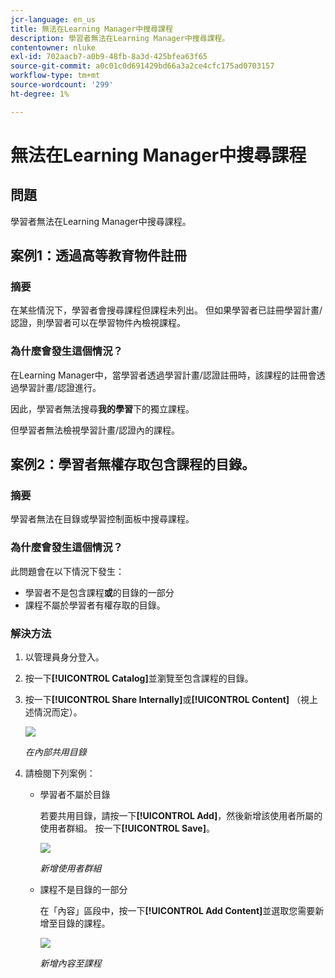 ```yaml
---
jcr-language: en_us
title: 無法在Learning Manager中搜尋課程
description: 學習者無法在Learning Manager中搜尋課程。
contentowner: nluke
exl-id: 702aacb7-a0b9-48fb-8a3d-425bfea63f65
source-git-commit: a0c01c0d691429bd66a3a2ce4cfc175ad0703157
workflow-type: tm+mt
source-wordcount: '299'
ht-degree: 1%

---
```


# 無法在Learning Manager中搜尋課程

## 問題

學習者無法在Learning Manager中搜尋課程。

## 案例1：透過高等教育物件註冊

### 摘要

在某些情況下，學習者會搜尋課程但課程未列出。 但如果學習者已註冊學習計畫/認證，則學習者可以在學習物件內檢視課程。

### 為什麼會發生這個情況？

在Learning Manager中，當學習者透過學習計畫/認證註冊時，該課程的註冊會透過學習計畫/認證進行。

因此，學習者無法搜尋&#x200B;**我的學習**&#x200B;下的獨立課程。

但學習者無法檢視學習計畫/認證內的課程。

## 案例2：學習者無權存取包含課程的目錄。

### 摘要

學習者無法在目錄或學習控制面板中搜尋課程。

### 為什麼會發生這個情況？

此問題會在以下情況下發生：

* 學習者不是包含課程&#x200B;**或**&#x200B;的目錄的一部分
* 課程不屬於學習者有權存取的目錄。

### 解決方法

1. 以管理員身分登入。

1. 按一下&#x200B;**[!UICONTROL Catalog]**&#x200B;並瀏覽至包含課程的目錄。
1. 按一下&#x200B;**[!UICONTROL Share Internally]**&#x200B;或&#x200B;**[!UICONTROL Content]** （視上述情況而定）。

   ![](assets/cp-share-internally.png)

   *在內部共用目錄*

1. 請檢閱下列案例：

   * 學習者不屬於目錄

     若要共用目錄，請按一下&#x200B;**[!UICONTROL Add]**，然後新增該使用者所屬的使用者群組。 按一下&#x200B;**[!UICONTROL Save]**。

     ![](assets/cp-add-user-group.png)

     *新增使用者群組*

   * 課程不是目錄的一部分

     在「內容」區段中，按一下&#x200B;**[!UICONTROL Add Content]**&#x200B;並選取您需要新增至目錄的課程。

     ![](assets/cp-add-content.png)

     *新增內容至課程*
